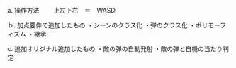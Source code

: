 

a. 操作方法　
　上左下右　＝　WASD

ｂ. 加点要件で追加したもの
    ・シーンのクラス化
    ・弾のクラス化
    ・ポリモーフィズム
    ・継承

c. 追加オリジナル追加したもの
    ・敵の弾の自動発射
    ・敵の弾と自機の当たり判定

